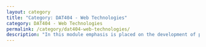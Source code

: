 ```yaml
---
layout: category
title: "Category: DAT404 - Web Technologies"
category: DAT404 - Web Technologies
permalink: /category/dat404-web-technologies/
description: "In this module emphasis is placed on the development of practical and creative web design skills for the production and programming of online interactive multimedia, experimenting with issues such as navigation, hyper media, narrative, representation, montage, and interactivity."
---
```

